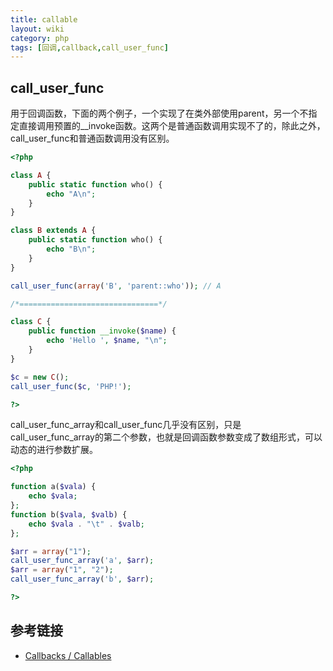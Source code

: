 ```yaml
---
title: callable
layout: wiki
category: php
tags: [回调,callback,call_user_func]
---
```


## call_user_func

用于回调函数，下面的两个例子，一个实现了在类外部使用parent，另一个不指定直接调用预置的__invoke函数。这两个是普通函数调用实现不了的，除此之外，call_user_func和普通函数调用没有区别。

~~~php
<?php

class A {
    public static function who() {
        echo "A\n";
    }
}

class B extends A {
    public static function who() {
        echo "B\n";
    }
}

call_user_func(array('B', 'parent::who')); // A

/*===============================*/

class C {
    public function __invoke($name) {
        echo 'Hello ', $name, "\n";
    }
}

$c = new C();
call_user_func($c, 'PHP!');

?>
~~~

call_user_func_array和call_user_func几乎没有区别，只是call_user_func_array的第二个参数，也就是回调函数参数变成了数组形式，可以动态的进行参数扩展。

~~~php
<?php

function a($vala) {
    echo $vala;
};
function b($vala, $valb) {
    echo $vala . "\t" . $valb;
};

$arr = array("1");
call_user_func_array('a', $arr);
$arr = array("1", "2");
call_user_func_array('b', $arr);

?>
~~~


## 参考链接

* [Callbacks / Callables](http://php.net/manual/en/language.types.callable.php)